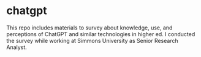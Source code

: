 # chatgpt
This repo includes materials to survey about knowledge, use, and perceptions of ChatGPT and similar technologies in higher ed. I conducted the survey while working at Simmons University as Senior Research Analyst. 

